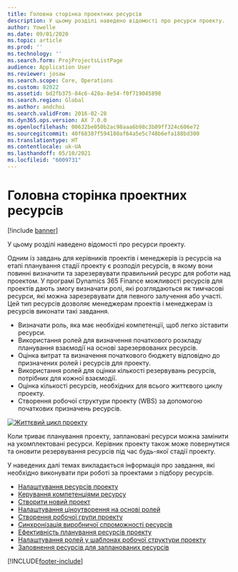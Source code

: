 ```yaml
---
title: Головна сторінка проектних ресурсів
description: У цьому розділі наведено відомості про ресурси проекту.
author: Yowelle
ms.date: 09/01/2020
ms.topic: article
ms.prod: ''
ms.technology: ''
ms.search.form: ProjProjectsListPage
audience: Application User
ms.reviewer: josaw
ms.search.scope: Core, Operations
ms.custom: 82022
ms.assetid: bd2fb375-84c6-428a-8e54-f0f719045898
ms.search.region: Global
ms.author: andchoi
ms.search.validFrom: 2016-02-28
ms.dyn365.ops.version: AX 7.0.0
ms.openlocfilehash: 00632be050b2ac98aaa6b98c3b09ff324c606e72
ms.sourcegitcommit: 40f68387f594180af64a5e5c748b6efa188bd300
ms.translationtype: HT
ms.contentlocale: uk-UA
ms.lasthandoff: 05/10/2021
ms.locfileid: "6009731"
---
```

# <a name="project-resourcing-home-page"></a>Головна сторінка проектних ресурсів

[!include [banner](../includes/banner.md)]

У цьому розділі наведено відомості про ресурси проекту.

Одним із завдань для керівників проектів і менеджерів із ресурсів на етапі планування стадії проекту є розподіл ресурсів, в якому вони повинні визначити та зарезервувати правильний ресурс для роботи над проектом. У програмі Dynamics 365 Finance можливості ресурсів для проектів дають змогу визначати ролі, які розглядаються як тимчасові ресурси, які можна зарезервувати для певного залучення або участі. Цей тип ресурсів дозволяє менеджерам проектів і менеджерам із ресурсів виконати такі завдання.

- Визначати роль, яка має необхідні компетенції, щоб легко зіставити ресурси.
- Використання ролей для визначення початкового розкладу планування взаємодії на основі зарезервованих ресурсів.
- Оцінка витрат та визначення початкового бюджету відповідно до призначених ролей і ресурсів для проекту.
- Використання ролей для оцінки кількості резервувань ресурсів, потрібних для кожної взаємодії.
- Оцінка кількості ресурсів, необхідних для всього життєвого циклу проекту.
- Створення робочої структури проекту (WBS) за допомогою початкових призначень ресурсів.

[![Життєвий цикл проекту](./media/projectresourcing02-1024x812.jpg)](./media/projectresourcing02.jpg)

Коли триває планування проекту, заплановані ресурси можна замінити на укомплектовані ресурси. Керівник проекту також може повернутися та оновити резервування ресурсів під час будь-якої стадії проекту.

У наведених далі темах викладається інформація про завдання, які необхідно виконувати при роботі за проектами з підбору ресурсів.

- [Налаштування ресурсів проекту](set-up-project-resources.md)
- [Керування компетенціями ресурсу](manage-resource-competencies.md)
- [Створити новий проект](create-new-project.md)
- [Налаштування ціноутворення на основі ролей](set-up-role-based-pricing.md)
- [Створення робочої групи проекту](create-project-team.md)
- [Синхронізація виробничої спроможності ресурсів](synchronize-resource-capacity.md)
- [Ефективність планування ресурсів проекту](project-scheduling-performance.md)
- [Налаштування ролей у шаблонах робочої структури проекту](set-up-roles-wbs-template.md)
- [Заповнення ресурсів для запланованих ресурсів](resource-fulfillment-planned-resources.md)


[!INCLUDE[footer-include](../includes/footer-banner.md)]
